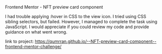 Frontend Mentor - NFT preview card component

I had trouble applying :hover in CSS to the view icon. I tried using CSS sibling selectors, but failed. However, I managed to complete the task using JavaScript. I would appreciate if you could review my code and provide guidance on what went wrong.


link to project:  https://qumrran.github.io/--NFT-preview-card-component--frontend-mentor-challenge/
